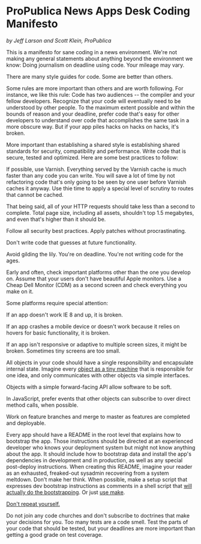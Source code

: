 # ProPublica News Apps Desk Coding Manifesto

_by Jeff Larson and Scott Klein, ProPublica_

This is a manifesto for sane coding in a news environment. We're not making any general statements about anything beyond the environment we know: Doing journalism on deadline using code. Your mileage may vary.

There are many style guides for code. Some are better than others. 

Some rules are more important than others and are worth following. For instance, we like this rule: Code has two audiences -- the compiler and your fellow developers. Recognize that your code will eventually need to be understood by other people. To the maximum extent possible and within the bounds of reason and your deadline, prefer code that's easy for other developers to understand over code that accomplishes the same task in a more obscure way. But if your app piles hacks on hacks on hacks, it's broken.

More important than establishing a shared style is establishing shared standards for security, compatibility and performance. Write code that is secure, tested and optimized. Here are some best practices to follow:

If possible, use Varnish. Everything served by the Varnish cache is much faster than any code you can write. You will save a lot of time by not refactoring code that's only going to be seen by one user before Varnish caches it anyway. Use thie time to apply a special level of scrutiny to routes that cannot be cached. 

That being said, all of your HTTP requests should take less than a second to complete. Total page size, including all assets, shouldn't top 1.5 megabytes, and even that's higher than it should be.

Follow all security best practices. Apply patches without procrastinating.

Don't write code that guesses at future functionality. 

Avoid gilding the lily. You're on deadline. You're not writing code for the ages.

Early and often, check important platforms other than the one you develop on. Assume that your users don't have beautiful Apple monitors. Use a Cheap Dell Monitor (CDM) as a second screen and check everything you make on it.

Some platforms require special attention:

If an app doesn't work IE 8 and up, it is broken.

If an app crashes a mobile device or doesn't work because it relies on hovers for basic functionality, it is broken.

If an app isn't responsive or adaptive to multiple screen sizes, it might be broken. Sometimes tiny screens are too small.

All objects in your code should have a single responsibility and encapsulate internal state. Imagine every [object as a tiny machine](http://worrydream.com/EarlyHistoryOfSmalltalk/) that is responsible for one idea, and only communicates with other objects via simple interfaces. 

Objects with a simple forward-facing API allow software to be soft.

In JavaScript, prefer events that other objects can subscribe to over direct method calls, when possible.

Work on feature branches and merge to master as features are completed and deployable.

Every app should have a README in the root level that explains how to bootstrap the app. Those instructions should be directed at an experienced developer who knows your deployment system but might not know anything about the app. It should include how to bootstrap data and install the app's dependencies in development and in production, as well as any special post-deploy instructions. When creating this README, imagine your reader as an exhausted, freaked-out sysadmin recovering from a system meltdown. Don't make her think. When possible, make a setup script that expresses dev bootstrap instructions as comments in a shell script that [will actually do the bootstrapping](http://robots.thoughtbot.com/post/41439635905/bin-setup). Or just [use make](http://bost.ocks.org/mike/make/).

[Don't repeat yourself.](https://github.com/propublica/guides/coding-manifesto.md)

Do not join any code churches and don't subscribe to doctrines that make your decisions for you. Too many tests are a code smell. Test the parts of your code that should be tested, but your deadlines are more important than getting a good grade on test coverage.

